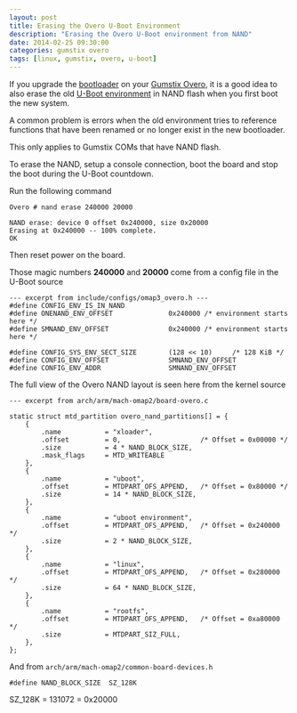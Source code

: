 ```yaml
---
layout: post
title: Erasing the Overo U-Boot Environment
description: "Erasing the Overo U-Boot environment from NAND"
date: 2014-02-25 09:30:00
categories: gumstix overo
tags: [linux, gumstix, overo, u-boot]
---
```


If you upgrade the [bootloader][uboot] on your [Gumstix Overo][overo], it is
a good idea to also erase the old [U-Boot environment][uboot-env] in NAND flash
when you first boot the new system.

A common problem is errors when the old environment tries to reference functions
that have been renamed or no longer exist in the new bootloader.

This only applies to Gumstix COMs that have NAND flash.

To erase the NAND, setup a console connection, boot the board and stop the boot
during the U-Boot countdown.

Run the following command

    Overo # nand erase 240000 20000

    NAND erase: device 0 offset 0x240000, size 0x20000
    Erasing at 0x240000 -- 100% complete.
    OK

Then reset power on the board.


Those magic numbers **240000** and **20000** come from a config file in the
U-Boot source

    --- excerpt from include/configs/omap3_overo.h ---
    #define CONFIG_ENV_IS_IN_NAND
    #define ONENAND_ENV_OFFSET              0x240000 /* environment starts here */
    #define SMNAND_ENV_OFFSET               0x240000 /* environment starts here */
    
    #define CONFIG_SYS_ENV_SECT_SIZE        (128 << 10)     /* 128 KiB */
    #define CONFIG_ENV_OFFSET               SMNAND_ENV_OFFSET
    #define CONFIG_ENV_ADDR                 SMNAND_ENV_OFFSET



The full view of the Overo NAND layout is seen here from the kernel source

    --- excerpt from arch/arm/mach-omap2/board-overo.c

    static struct mtd_partition overo_nand_partitions[] = {
        {
            .name           = "xloader",
            .offset         = 0,                    /* Offset = 0x00000 */
            .size           = 4 * NAND_BLOCK_SIZE,
            .mask_flags     = MTD_WRITEABLE
        },
        {
            .name           = "uboot",
            .offset         = MTDPART_OFS_APPEND,   /* Offset = 0x80000 */
            .size           = 14 * NAND_BLOCK_SIZE,
        },
        {
            .name           = "uboot environment",
            .offset         = MTDPART_OFS_APPEND,   /* Offset = 0x240000 */
            .size           = 2 * NAND_BLOCK_SIZE,
        },
        {
            .name           = "linux",
            .offset         = MTDPART_OFS_APPEND,   /* Offset = 0x280000 */
            .size           = 64 * NAND_BLOCK_SIZE,
        },
        {
            .name           = "rootfs",
            .offset         = MTDPART_OFS_APPEND,   /* Offset = 0xa80000 */
            .size           = MTDPART_SIZ_FULL,
        },
    };

And from `arch/arm/mach-omap2/common-board-devices.h`

    #define NAND_BLOCK_SIZE  SZ_128K

SZ_128K = 131072 = 0x20000


[overo]: https://store.gumstix.com/index.php/category/33/
[uboot]: http://en.wikipedia.org/wiki/Das_U-Boot
[uboot-env]: http://www.denx.de/wiki/view/DULG/UBootEnvVariables